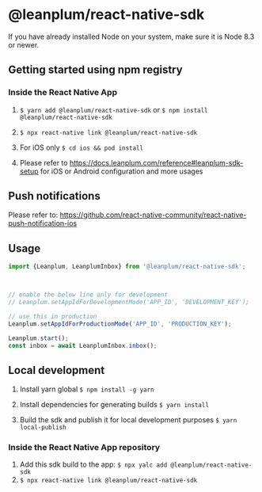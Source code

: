 # @leanplum/react-native-sdk

If you have already installed Node on your system, make sure it is Node 8.3 or newer.

## Getting started using npm registry

### Inside the React Native App
1. `$ yarn add @leanplum/react-native-sdk` or `$ npm install @leanplum/react-native-sdk`

2. `$ npx react-native link @leanplum/react-native-sdk`

3. For iOS only `$ cd ios && pod install`

4. Please refer to https://docs.leanplum.com/reference#leanplum-sdk-setup for iOS or Android configuration and more usages

## Push notifications

Please refer to: https://github.com/react-native-community/react-native-push-notification-ios

## Usage
```javascript
import {Leanplum, LeanplumInbox} from '@leanplum/react-native-sdk';



// enable the below line only for development
// Leanplum.setAppIdForDevelopmentMode('APP_ID', 'DEVELOPMENT_KEY');

// use this in production
Leanplum.setAppIdForProductionMode('APP_ID', 'PRODUCTION_KEY');

Leanplum.start();
const inbox = await LeanplumInbox.inbox();
```

## Local development
1. Install yarn global `$ npm install -g yarn`

2. Install dependencies for generating builds `$ yarn install`

3. Build the sdk and publish it for local development purposes `$ yarn local-publish`

### Inside the React Native App repository

1. Add this sdk build to the app: `$ npx yalc add @leanplum/react-native-sdk`
2. `$ npx react-native link @leanplum/react-native-sdk`